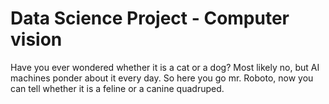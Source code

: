 # Data Science Project - Computer vision
Have you ever wondered whether it is a cat or a dog? Most likely no, but AI machines ponder about it every day.
So here you go mr. Roboto, now you can tell whether it is a feline or a canine quadruped. 

